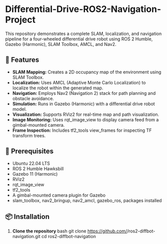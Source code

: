 # Differential-Drive-ROS2-Navigation-Project
This repository demonstrates a complete SLAM, localization, and navigation pipeline for a four-wheeled differential drive robot using ROS 2 Humble, Gazebo (Harmonic), SLAM Toolbox, AMCL, and Nav2.



## 🚀 Features
- **SLAM Mapping:** Creates a 2D occupancy map of the environment using SLAM Toolbox.
- **Localization:** Uses AMCL (Adaptive Monte Carlo Localization) to localize the robot within the generated map.
- **Navigation:** Employs Nav2 (Navigation 2) stack for path planning and obstacle avoidance.
- **Simulation:** Runs in Gazebo (Harmonic) with a differential drive robot model.
- **Visualization:** Supports RViz2 for real-time map and path visualization.
- **Image Monitoring:** Uses rqt_image_view to display camera feed from a gimbal-mounted camera.
- **Frame Inspection:** Includes tf2_tools view_frames for inspecting TF transform trees.


## 🔧 Prerequisites
- Ubuntu 22.04 LTS
- ROS 2 Humble Hawksbill
- Gazebo 11 (Harmonic)
- RViz2
- rqt_image_view
- tf2_tools
- A gimbal-mounted camera plugin for Gazebo
- slam_toolbox, nav2_bringup, nav2_amcl, gazebo_ros, packages installed


## 📦 Installation
1. **Clone the repository**
   bash
   git clone https://github.com/<your-username>/ros2-diffbot-navigation.git
   cd ros2-diffbot-navigation
